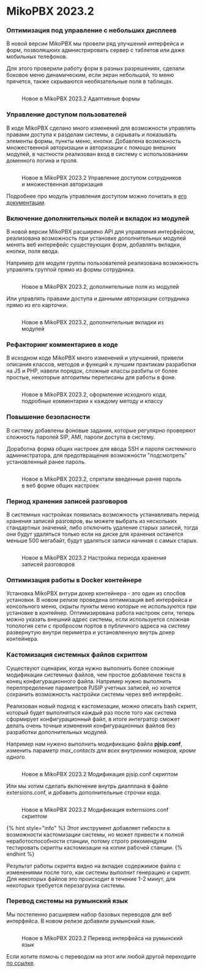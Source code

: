 # MikoPBX 2023.2

### Оптимизация под управление с небольших дисплеев

В новой версии MikoPBX мы провели ряд улучшений интерфейса и форм, позволящюих адмнистрировать сервер с таблетов или даже мобильных телефонов.

Для этого проверили работу форм в разных разрешениях, сделали боковое меню динамическим, если экран небольшой, то меню прячется, также скрываются необязательные поля в таблицах.

<figure><img src="../../.gitbook/assets/2023_2AdaptiveRus.gif" alt=""><figcaption><p>Новое в MikoPBX 2023.2 Адаптивные формы</p></figcaption></figure>

### Управление доступом пользователей

В коде MikoPBX сделано много изменений для возможности управлять правами доступа к разделам системы, а скрывать и показывать элементы формы, пункты меню, кнопки. Добавлена возможность множественной авторизации и авторизации с помощю внешних модулей, в частности реализован вход в систему с использованием доменного логина и проля.

<figure><img src="../../.gitbook/assets/rights-control.png" alt=""><figcaption><p>Новое в MikoPBX 2023.2 Управление доступом сотрудников и множественная авторизация</p></figcaption></figure>

Подробнее про модуль управления доступом можно почитать в [его документации](../../modules/miko/module-users-u-i.md).

### Включение дополнительных полей и вкладок из модулей

В новой версии MikoPBX расширено API для управления интерфейсом, реализована возможность при установке дополнительных модулей менять веб интерефейс существующих форм, добавлять вкладки, кнопки, поля ввода.&#x20;

Например для модуля группы пользователей реализована возможность управлять группой прямо из формы сотрудника.

<figure><img src="../../.gitbook/assets/New2023.2.additionalFieldsRu.png" alt=""><figcaption><p>Новое в MikoPBX 2023.2, дополнительные поля из модулей</p></figcaption></figure>

Или управлять правами доступа и данными авторизации сотрудника прямо из его карточки.

<figure><img src="../../.gitbook/assets/New2023.2.additionalTabRu.png" alt=""><figcaption><p>Новое в MikoPBX 2023.2, дополнительные вкладки из модулей</p></figcaption></figure>

### Рефакторинг комментариев в коде

В исходном коде MikoPBX много изменений и улучшений, привели описания классов, методов и функций к лучшим практикам разработки на JS и PHP, навели порядок, сложные классы разбиты от более простые, некоторые алгоритмы переписаны для работы в фоне.

<figure><img src="../../.gitbook/assets/New2023.3.CodeCommentsEng.png" alt=""><figcaption><p>Новое в MikoPBX 2023.2, оформление исходного кода, подробные комментарии к каждому методу и классу</p></figcaption></figure>

### Повышение безопасности

В систему добавлены фоновые задания, которые регулярно проверяют сложность паролей SIP, AMI, пароли доступа в систему.

Доработна форма общих настроек для ввода SSH и пароля системного администратора, для предотвращения возможности "подсмотреть" установленный ранее пароль.

<figure><img src="../../.gitbook/assets/New2023.2 - hide password ru.png" alt=""><figcaption><p>Новое в MikoPBX 2023.2, спрятали введенные ранее пароль в веб форме общих настроек</p></figcaption></figure>

### Период хранения записей разговоров

В системных настройках появилась возможность устанавливать период хранения записей разговров, вы можете выбрать из нескольких стандартных значений, либо отключить удаление старых записей, тогда они будут удаляться только если на диске для хранения останется меньше 500 мегабайт, будут удаляться записи начиная с самых старых.

<figure><img src="../../.gitbook/assets/New2023.2 - recordingsSlider.png" alt=""><figcaption><p>Новое в MikoPBX 2023.2 Настройка периода хранения записей разговоров</p></figcaption></figure>

### Оптимизация работы в Docker контейнере

Установка MikoPBX внтури докер контейнера - это один из спосбов установки. В новом релизе проведена оптимизация веб интерфейса и консольного меню, скрыты пункты меню которые не используются при установке в контейнер. Оптимизирована работа настроек сети, теперь можно указать внешний адрес системы, если используется сложная топология сети с пробросом портов в публичного адреса на систему развернутую внутри периметра и установленную внутрь докер контейнера.

### Кастомизация системных файлов скриптом

Существуют сценарии, когда нужно выполнить более сложные модификации системных файлов, чем простое добавление текста в конец конфигурационного файла. Например нужно выполнить перелпределение параметров PJSIP учетных записей, но хочется сохранить возможность настройки системы через веб интерфейс.

Реализован новый подход к кастомизации, можно описать bash скрипт, который будет выполняться каждый раз после того как система сформирует конфигурационный файл, в итоге интегратор сможет делать очень точные изменения конфигурационных файлов без разработки дополнительных модулей.

Например нам нужено выполнить модификацию файла **pjsip.conf**, изменить параметр _max\_contacts для всех внутренних номеров, кроме одного._

<figure><img src="../../.gitbook/assets/New2023.2 - pjsip max contact ru.png" alt=""><figcaption><p>Новое в MikoPBX 2023.2 Модификация pjsip.conf скриптом</p></figcaption></figure>

Или мы хотим сделать включение внутрь диалплана в файле extersions.conf, и добавить дополнительные строчки кода.

<figure><img src="../../.gitbook/assets/New2023.2 - extensions add string ru.png" alt=""><figcaption><p>Новое в MikoPBX 2023.2 Модификация externsions.conf скриптом</p></figcaption></figure>

{% hint style="info" %}
Этот инструмент добавляет гибкости в возможности кастомизации системы, но может привести к полной неработоспособности станции, потому строго рекомендуем тестировать скрипты кастомизации на копии рабочей станции.&#x20;
{% endhint %}

Результат работы скрипта видно на вкладке содержимое файла с изменениями после того, как системы выполнит генерацию и скрипт. Для некоторых файлов это происходит в течение 1-2 минут, для некоторых требуется перезагрузка системы.

### Перевод системы на румынский язык

Мы постепенно расширяем набор базовых переводов для веб интерфейса. В новом релизе добавили румынский язык.&#x20;

<figure><img src="../../.gitbook/assets/New2023.2.RomanianLanguage.png" alt=""><figcaption><p>Новое в MikoPBX 2023.2 Перевод интерфейса на румынский язык</p></figcaption></figure>

Если хотите помочь с переводом на этот или любой другой переходите [по ссылке](https://weblate.mikopbx.com/projects/mikopbx/admin-web-interface/).



